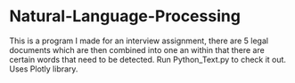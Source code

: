 # Natural-Language-Processing
This is a program I made for an interview assignment, there are 5 legal documents which are then combined into one an within that there are certain words that need to be detected.
Run Python_Text.py to check it out. Uses Plotly library.
